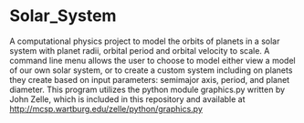 # Solar_System
A computational physics project to model the orbits of planets in a solar system with planet radii, orbital period and orbital velocity to scale. A command line menu allows the user to choose to model either view a model of our own solar system, or to create a custom system including on planets they create based on input parameters: semimajor axis, period, and planet diameter. This program utilizes the python module graphics.py written by John Zelle, which is included in this repository and available at http://mcsp.wartburg.edu/zelle/python/graphics.py
